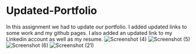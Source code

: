 # Updated-Portfolio
In this assignment we had to update our portfolio. I added updated links to some work and my github pages. I also added an updated link to my Linkedin account as well as my resume. 
![Screenshot (4)](https://user-images.githubusercontent.com/77242632/118372564-5287b980-b580-11eb-83be-ccf6e03f613f.png)
![Screenshot (5)](https://user-images.githubusercontent.com/77242632/118372566-5582aa00-b580-11eb-9f54-d11122890c1d.png)
![Screenshot (6)](https://user-images.githubusercontent.com/77242632/118372568-57e50400-b580-11eb-95ed-1fe3d9b43e5a.png)
![Screenshot (21)](https://user-images.githubusercontent.com/77242632/118372573-5d424e80-b580-11eb-85bb-ac419e1a847f.png)
